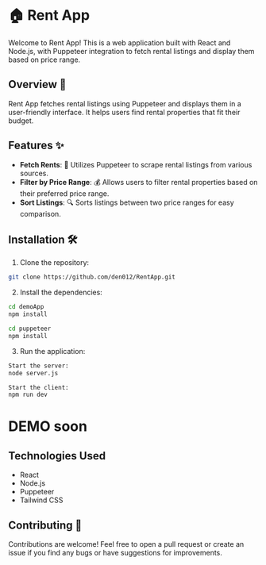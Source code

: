 # 🏠 Rent App

Welcome to Rent App! This is a web application built with React and Node.js, with Puppeteer integration to fetch rental listings and display them based on price range.

## Overview 🚀

Rent App fetches rental listings using Puppeteer and displays them in a user-friendly interface. It helps users find rental properties that fit their budget.

## Features ✨

- **Fetch Rents**: 📝 Utilizes Puppeteer to scrape rental listings from various sources.
- **Filter by Price Range**: 💰 Allows users to filter rental properties based on their preferred price range.
- **Sort Listings**: 🔍 Sorts listings between two price ranges for easy comparison.

## Installation 🛠️

1. Clone the repository:

```bash
git clone https://github.com/den012/RentApp.git
```

2. Install the dependencies:

```bash
cd demoApp
npm install

cd puppeteer
npm install
```

3. Run the application:

```bash
Start the server:
node server.js

Start the client:
npm run dev
```

# DEMO soon

## Technologies Used

- React
- Node.js
- Puppeteer
- Tailwind CSS


## Contributing 🤝

Contributions are welcome! Feel free to open a pull request or create an issue if you find any bugs or have suggestions for improvements.
